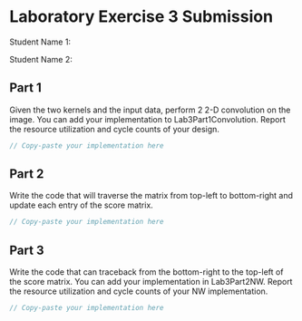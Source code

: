 # Laboratory Exercise 3 Submission
Student Name 1:

Student Name 2:

## Part 1
Given the two kernels and the input data, perform 2 2-D convolution on the image. You can add your implementation to Lab3Part1Convolution. Report the resource utilization and cycle counts of your design. 
```scala
// Copy-paste your implementation here
```

## Part 2
Write the code that will traverse the matrix from top-left to bottom-right and update each entry of the score matrix.
```scala
// Copy-paste your implementation here
```

## Part 3
Write the code that can traceback from the bottom-right to the top-left of the score matrix. You can add your implementation in Lab3Part2NW. Report the resource utilization and cycle counts of your NW implementation.
```scala
// Copy-paste your implementation here
```
